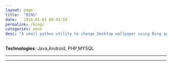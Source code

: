 ```yaml
---
layout: page
title:  "BING"
date:   2016-01-01 08:43:59
permalink: /bing/
categories: none
desc: "A small python utility to change Desktop wallpaper using Bing apis"
---
```


**Technologies**: Java,Android, PHP,MYSQL

---


---
